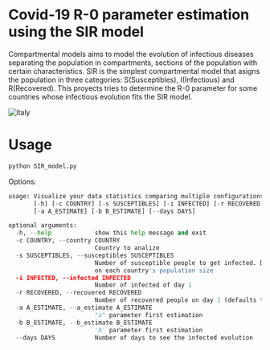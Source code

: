 # Covid-19 R-0 parameter estimation using the SIR model

Compartmental models aims to model the evolution of infectious diseases separating the population in compartments, sections of the population with certain characteristics.
SIR is the simplest compartmental model that asigns the population in three categories: S(Susceptibles), I(Infectious) and R(Recovered). This proyects tries to determine
the R-0 parameter for some countries whose infectious evolution fits the SIR model.

![italy](https://github.com/erikperez20/Covid19-SIR-Model/Results/Italy.png)

# Usage

```python
python SIR_model.py
```
Options:
```python
usage: Visualize your data statistics comparing multiple configurations
       [-h] [-c COUNTRY] [-s SUSCEPTIBLES] [-i INFECTED] [-r RECOVERED]
       [-a A_ESTIMATE] [-b B_ESTIMATE] [--days DAYS]

optional arguments:
  -h, --help            show this help message and exit
  -c COUNTRY, --country COUNTRY
                        Country to analize
  -s SUSCEPTIBLES, --susceptibles SUSCEPTIBLES
                        Number of susceptible people to get infected. Depends
                        on each country's population size
  -i INFECTED, --infected INFECTED
                        Number of infected of day 1
  -r RECOVERED, --recovered RECOVERED
                        Number of recovered people on day 1 (defaults to 0)
  -a A_ESTIMATE, --a_estimate A_ESTIMATE
                        "a" parameter first estimation
  -b B_ESTIMATE, --b_estimate B_ESTIMATE
                        'b' parameter first estimation
  --days DAYS           Number of days to see the infected evolution
```


